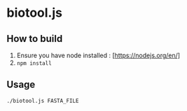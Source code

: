 # biotool.js

## How to build

1. Ensure you have node installed : [https://nodejs.org/en/]
2. `npm install`


## Usage

```
./biotool.js FASTA_FILE
```
